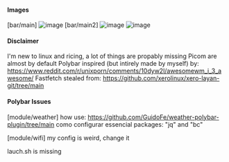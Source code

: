 #### Images
[bar/main]
![image](https://github.com/user-attachments/assets/5c7e243d-9746-472e-bc27-e1b0a3c02b16)
[bar/main2]
![image](https://github.com/user-attachments/assets/04d7f731-b6c5-4a3c-ab60-69c922a8a7a0)
![image](https://github.com/user-attachments/assets/6f47b779-5628-4790-8eee-8d5076c3f3f8)

#### Disclaimer
I'm new to linux and ricing, a lot of things are propably missing
Picom are almost by default
Polybar inspired (but intirely made by myself) by: https://www.reddit.com/r/unixporn/comments/10dyw2l/awesomewm_i_3_awesome/
Fastfetch stealed from: https://github.com/xerolinux/xero-layan-git/tree/main

#### Polybar Issues
[module/weather]
how use: https://github.com/GuidoFe/weather-polybar-plugin/tree/main como configurar
essencial packages: "jq" and "bc"

[module/wifi]
my config is weird, change it

lauch.sh is missing
